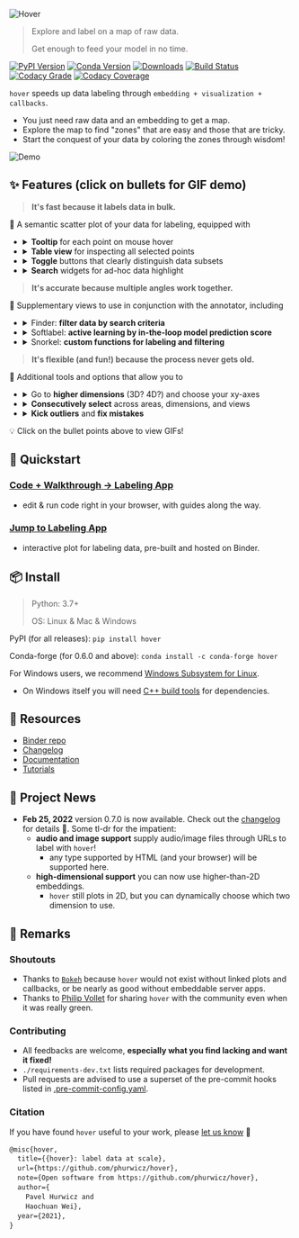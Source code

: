 ![Hover](https://raw.githubusercontent.com/phurwicz/hover/main/docs/images/hover-logo-title.png)

> Explore and label on a map of raw data.
>
> Get enough to feed your model in no time.

[![PyPI Version](https://img.shields.io/pypi/v/hover?logo=pypi&logoColor=white)](https://pypi.org/project/hover/)
[![Conda Version](https://img.shields.io/conda/vn/conda-forge/hover)](https://github.com/conda-forge/hover-feedstock)
[![Downloads](https://static.pepy.tech/personalized-badge/hover?period=total&units=international_system&left_color=grey&right_color=brightgreen&left_text=pypi%20downloads)](https://pepy.tech/project/hover)
[![Build Status](https://img.shields.io/github/workflow/status/phurwicz/hover/python-package?logo=github&logoColor=white)](https://github.com/phurwicz/hover/actions)
[![Codacy Grade](https://img.shields.io/codacy/grade/689827d9077b43ac8721c7658d122d1a?logo=codacy&logoColor=white)](https://app.codacy.com/gh/phurwicz/hover/dashboard)
[![Codacy Coverage](https://img.shields.io/codacy/coverage/689827d9077b43ac8721c7658d122d1a/main?logo=codacy&logoColor=white)](https://app.codacy.com/gh/phurwicz/hover/dashboard)

`hover` speeds up data labeling through `embedding + visualization + callbacks`.

-   You just need raw data and an embedding to get a map.
-   Explore the map to find "zones" that are easy and those that are tricky.
-   Start the conquest of your data by coloring the zones through wisdom!

![Demo](https://raw.githubusercontent.com/phurwicz/hover-gallery/main/0.5.0/trailer-short.gif)

## :sparkles: Features (click on bullets for GIF demo)

> **It's fast because it labels data in bulk.**

:telescope: A semantic scatter plot of your data for labeling, equipped with

-   <details>
      <summary> <b>Tooltip</b> for each point on mouse hover </summary>
      <img src="https://raw.githubusercontent.com/phurwicz/hover-gallery/main/0.7.0/image-tooltip.gif">
    </details>

-   <details>
      <summary> <b>Table view</b> for inspecting all selected points </summary>
      <img src="https://raw.githubusercontent.com/phurwicz/hover-gallery/main/0.7.0/selection-table.gif">
    </details>

-   <details>
      <summary> <b>Toggle</b> buttons that clearly distinguish data subsets </summary>
      <img src="https://raw.githubusercontent.com/phurwicz/hover-gallery/main/0.7.0/subset-toggle.gif">
    </details>

-   <details>
      <summary> <b>Search</b> widgets for ad-hoc data highlight </summary>
      <img src="https://raw.githubusercontent.com/phurwicz/hover-gallery/main/0.7.0/text-search-response.gif">
    </details>

> **It's accurate because multiple angles work together.**

:microscope: Supplementary views to use in conjunction with the annotator, including

-   <details>
      <summary> Finder: <b>filter data by search criteria</b></summary>
      <img src="https://raw.githubusercontent.com/phurwicz/hover-gallery/main/0.7.0/finder-filter.gif">
    </details>

-   <details>
      <summary> Softlabel: <b>active learning by in-the-loop model prediction score</b></summary>
      <img src="https://raw.githubusercontent.com/phurwicz/hover-gallery/main/0.7.0/active-learning.gif">
    </details>

-   <details>
      <summary> Snorkel: <b>custom functions for labeling and filtering</b></summary>
      <img src="https://raw.githubusercontent.com/phurwicz/hover-gallery/main/0.7.0/labeling-function.gif">
    </details>

> **It's flexible (and fun!) because the process never gets old.**

:toolbox: Additional tools and options that allow you to

-   <details>
      <summary> Go to <b>higher dimensions</b> (3D? 4D?) and choose your xy-axes </summary>
      <img src="https://raw.githubusercontent.com/phurwicz/hover-gallery/main/0.7.0/change-axes.gif">
    </details>

-   <details>
      <summary> <b>Consecutively select</b> across areas, dimensions, and views</summary>
      <img src="https://raw.githubusercontent.com/phurwicz/hover-gallery/main/0.7.0/keep-selecting.gif">
    </details>

-   <details>
      <summary> <b>Kick outliers</b> and <b>fix mistakes</b></summary>
      <img src="https://raw.githubusercontent.com/phurwicz/hover-gallery/main/0.7.0/evict-and-patch.gif">
    </details>

:bulb: Click on the bullet points above to view GIFs!

## :rocket: Quickstart

### [**Code + Walkthrough -> Labeling App**](https://phurwicz.github.io/hover/pages/tutorial/t0-quickstart/)

-   edit & run code right in your browser, with guides along the way.

### [**Jump to Labeling App**](https://mybinder.org/v2/gh/phurwicz/hover-binder/master?urlpath=/proxy/5006/app-simple-annotator)

-   interactive plot for labeling data, pre-built and hosted on Binder.

## :package: Install

> Python: 3.7+
>
> OS: Linux & Mac & Windows

PyPI (for all releases): `pip install hover`

Conda-forge (for 0.6.0 and above): `conda install -c conda-forge hover`

For Windows users, we recommend [Windows Subsystem for Linux](https://docs.microsoft.com/en-us/windows/wsl/about).

-   On Windows itself you will need [C++ build tools](https://visualstudio.microsoft.com/downloads/) for dependencies.

## :book: Resources

-   [Binder repo](https://github.com/phurwicz/hover-binder)
-   [Changelog](https://github.com/phurwicz/hover/blob/main/CHANGELOG.md)
-   [Documentation](https://phurwicz.github.io/hover/)
-   [Tutorials](https://phurwicz.github.io/hover/pages/tutorial/t0-quickstart/)

## :flags: Project News

-   **Feb 25, 2022** version 0.7.0 is now available. Check out the [changelog](https://github.com/phurwicz/hover/blob/main/CHANGELOG.md) for details :partying_face:. Some tl-dr for the impatient:
    -   **audio and image support** supply audio/image files through URLs to label with `hover`!
        -   any type supported by HTML (and your browser) will be supported here.
    -   **high-dimensional support** you can now use higher-than-2D embeddings.
        -   `hover` still plots in 2D, but you can dynamically choose which two dimension to use.

## :bell: Remarks

### Shoutouts

-   Thanks to [`Bokeh`](https://bokeh.org) because `hover` would not exist without linked plots and callbacks, or be nearly as good without embeddable server apps.
-   Thanks to [Philip Vollet](https://de.linkedin.com/in/philipvollet) for sharing `hover` with the community even when it was really green.

### Contributing

-   All feedbacks are welcome, **especially what you find lacking and want it fixed!**
-   `./requirements-dev.txt` lists required packages for development.
-   Pull requests are advised to use a superset of the pre-commit hooks listed in [.pre-commit-config.yaml](https://github.com/phurwicz/hover/blob/main/.pre-commit-config.yaml).

### Citation

If you have found `hover` useful to your work, please [let us know](https://github.com/phurwicz/hover/discussions) :hugs:

```tex
@misc{hover,
  title={{hover}: label data at scale},
  url={https://github.com/phurwicz/hover},
  note={Open software from https://github.com/phurwicz/hover},
  author={
    Pavel Hurwicz and
    Haochuan Wei},
  year={2021},
}
```
